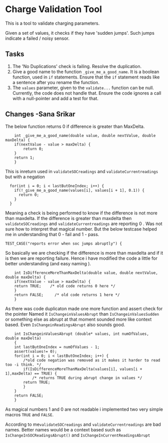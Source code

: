 # Charge Validation Tool

This is a tool to validate charging parameters.

Given a set of values, it checks if they have 'sudden jumps'.
Such jumps indicate a failed / noisy sensor.

## Tasks

1. The 'No Duplications' check is failing. Resolve the duplication.
1. Give a good name to the function `_give_me_a_good_name`.
It is a boolean function, used in `if` statements.
Ensure that the `if` statement reads like a sentence after you rename the function.
1. The `values` parameter, given to the `validate...` function can be null.
Currently, the code does not handle that.
Ensure the code ignores a call with a null-pointer and add a test for that.

## Changes -Sana Srikar

The below function returns 0 if difference is greater than MaxDelta.
```
    int _give_me_a_good_name(double value, double nextValue, double maxDelta) {
    if(nextValue - value > maxDelta) {
        return 0;
    }
    return 1;
    }
```

This is inreturn used in `validateSOCreadings` and `validateCurrentreadings` but 
with a negation

```
  for(int i = 0; i < lastButOneIndex; i++) {
    if(!_give_me_a_good_name(values[i], values[i + 1], 0.1)) {
      return 0;
    }
  }
```
Meaning a check is being performed to know if the difference is not more than maxdelta.
If the difference is greater than maxdelta then `validateSOCreadings` and `validateCurrentreadings`
are reporting 0 . Was not sure how to interpret that magical number.
But the below testcase helped me in understanding that 0 - fail and 1 - pass.
```
TEST_CASE("reports error when soc jumps abruptly") {

```
So basically we are checking if the difference is more than maxdelta and if it is then we are reporting failure.
Hence i have modified the code a little for better understanding (and easy naming ).


```
    int IsDifferenceMoreThanMaxDelta(double value, double nextValue, double maxDelta) {
    if(nextValue - value > maxDelta) {
    return TRUE;    /* old code returns 0 here */
    }
    return FALSE;     /* old code returns 1 here */
    }
```

As there was code duplicaton made one more function and assert check for the pointer
Named it `IsChangeinValuesAbrupt` than `IsChangeinValuesSudden` or something else 
as abrupt at that moment sounded more like context based.
Even `IsChangeinReadingsAbrupt` also sounds good.

```
    int IsChangeinValuesAbrupt (double* values, int numOfValues, double maxDelta)
    {
    int lastButOneIndex = numOfValues - 1;
    assert(values!= 0);
    for(int i = 0; i < lastButOneIndex; i++) {
        /*old code negation was removed as it makes it harder to read too -i think. */
        if(IsDifferenceMoreThanMaxDelta(values[i], values[i + 1],maxDelta) == TRUE) { 
            /* returns TRUE during abrupt change in values */
        return TRUE;
        }
    }
    return FALSE;
    }
```

As magical numbers 1 and 0 are not readable i implemented two very simple macros `TRUE`
and `FALSE`.

According to me`validateSOCreadings` and `validateCurrentreadings` are bad names.
Better names would be a context based such as `IsChangeInSOCReadingsAbrupt()` and 
`IsChangeInCurrentReadingsAbrupt`






